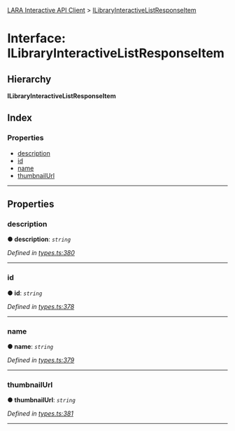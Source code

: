 [LARA Interactive API Client](../README.md) > [ILibraryInteractiveListResponseItem](../interfaces/ilibraryinteractivelistresponseitem.md)

# Interface: ILibraryInteractiveListResponseItem

## Hierarchy

**ILibraryInteractiveListResponseItem**

## Index

### Properties

* [description](ilibraryinteractivelistresponseitem.md#description)
* [id](ilibraryinteractivelistresponseitem.md#id)
* [name](ilibraryinteractivelistresponseitem.md#name)
* [thumbnailUrl](ilibraryinteractivelistresponseitem.md#thumbnailurl)

---

## Properties

<a id="description"></a>

###  description

**● description**: *`string`*

*Defined in [types.ts:380](../../../lara-typescript/src/interactive-api-client/types.ts#L380)*

___
<a id="id"></a>

###  id

**● id**: *`string`*

*Defined in [types.ts:378](../../../lara-typescript/src/interactive-api-client/types.ts#L378)*

___
<a id="name"></a>

###  name

**● name**: *`string`*

*Defined in [types.ts:379](../../../lara-typescript/src/interactive-api-client/types.ts#L379)*

___
<a id="thumbnailurl"></a>

###  thumbnailUrl

**● thumbnailUrl**: *`string`*

*Defined in [types.ts:381](../../../lara-typescript/src/interactive-api-client/types.ts#L381)*

___

